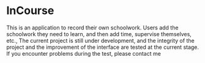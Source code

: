 # InCourse
This is an application to record their own schoolwork. Users add the schoolwork they need to learn, and then add time, supervise themselves, etc., The current project is still under development, and the integrity of the project and the improvement of the interface are tested at the current stage. If you encounter problems during the test, please contact me
